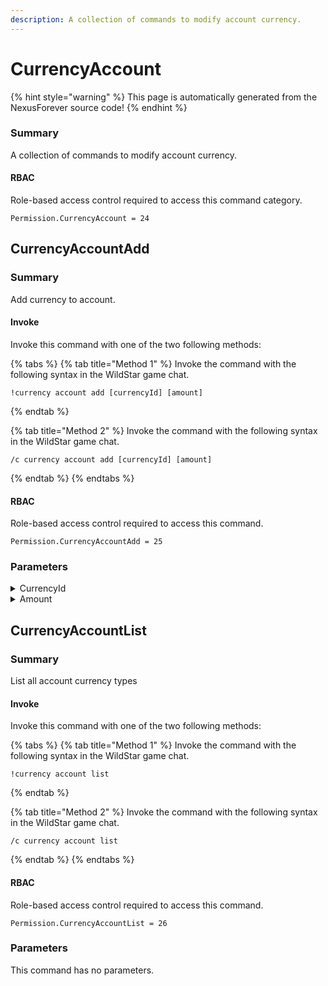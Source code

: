 ```yaml
---
description: A collection of commands to modify account currency.
---
```


# CurrencyAccount

{% hint style="warning" %}
This page is automatically generated from the NexusForever source code!
{% endhint %}

### Summary

A collection of commands to modify account currency.

#### RBAC

Role-based access control required to access this command category.

```
Permission.CurrencyAccount = 24
```

## CurrencyAccountAdd

### Summary

Add currency to account.

#### Invoke

Invoke this command with one of the two following methods:

{% tabs %}
{% tab title="Method 1" %}
Invoke the command with the following syntax in the WildStar game chat.

```
!currency account add [currencyId] [amount]
```
{% endtab %}

{% tab title="Method 2" %}
Invoke the command with the following syntax in the WildStar game chat.

```
/c currency account add [currencyId] [amount]
```
{% endtab %}
{% endtabs %}

#### RBAC

Role-based access control required to access this command.

```
Permission.CurrencyAccountAdd = 25
```

### Parameters

<details>

<summary>CurrencyId</summary>

#### Summary

Account currency id to grant.

#### Values

The following numeric values can be used for this parameter.

```
None                    = 0,
Credd                   = 1,
RealmTransfer           = 2,
CharacterRename         = 3,
FortuneCoin             = 5,
Omnibit                 = 6,
NCoin                   = 7,
CosmicReward            = 8,
ServiceToken            = 9,
Protobuck               = 11,
GiantPoint              = 12,
MaxLevelToken           = 13,
ProtostarPromissoryNote = 14,
CrimsonEssence          = 15,
CobaltEssence           = 16,
ViridianEssence         = 17,
VioletEssence           = 18,
```

#### Optional

No

</details>

<details>

<summary>Amount</summary>

#### Summary

Amount of currency to grant.

#### Optional

No

</details>

## CurrencyAccountList

### Summary

List all account currency types

#### Invoke

Invoke this command with one of the two following methods:

{% tabs %}
{% tab title="Method 1" %}
Invoke the command with the following syntax in the WildStar game chat.

```
!currency account list
```
{% endtab %}

{% tab title="Method 2" %}
Invoke the command with the following syntax in the WildStar game chat.

```
/c currency account list 
```
{% endtab %}
{% endtabs %}

#### RBAC

Role-based access control required to access this command.

```
Permission.CurrencyAccountList = 26
```

### Parameters

This command has no parameters.

